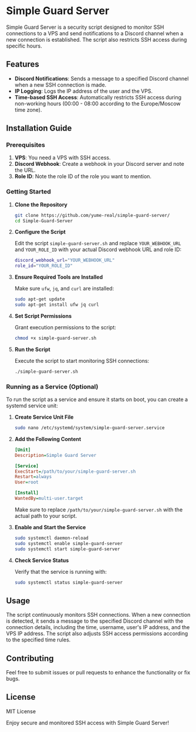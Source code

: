 # Simple Guard Server

Simple Guard Server is a security script designed to monitor SSH connections to a VPS and send notifications to a Discord channel when a new connection is established. The script also restricts SSH access during specific hours.

## Features

- **Discord Notifications**: Sends a message to a specified Discord channel when a new SSH connection is made.
- **IP Logging**: Logs the IP address of the user and the VPS.
- **Time-based SSH Access**: Automatically restricts SSH access during non-working hours (00:00 - 08:00 according to the Europe/Moscow time zone).

## Installation Guide

### Prerequisites

1. **VPS**: You need a VPS with SSH access.
2. **Discord Webhook**: Create a webhook in your Discord server and note the URL.
3. **Role ID**: Note the role ID of the role you want to mention.

### Getting Started

1. **Clone the Repository**

   ```bash
   git clone https://github.com/yume-real/simple-guard-server/
   cd Simple-Guard-Server
   ```

2. **Configure the Script**

   Edit the script `simple-guard-server.sh` and replace `YOUR_WEBHOOK_URL` and `YOUR_ROLE_ID` with your actual Discord webhook URL and role ID:

   ```bash
   discord_webhook_url="YOUR_WEBHOOK_URL"
   role_id="YOUR_ROLE_ID"
   ```

3. **Ensure Required Tools are Installed**

   Make sure `ufw`, `jq`, and `curl` are installed:

   ```bash
   sudo apt-get update
   sudo apt-get install ufw jq curl
   ```

4. **Set Script Permissions**

   Grant execution permissions to the script:

   ```bash
   chmod +x simple-guard-server.sh
   ```

5. **Run the Script**

   Execute the script to start monitoring SSH connections:

   ```bash
   ./simple-guard-server.sh
   ```

### Running as a Service (Optional)

To run the script as a service and ensure it starts on boot, you can create a systemd service unit:

1. **Create Service Unit File**

   ```bash
   sudo nano /etc/systemd/system/simple-guard-server.service
   ```

2. **Add the Following Content**

   ```ini
   [Unit]
   Description=Simple Guard Server

   [Service]
   ExecStart=/path/to/your/simple-guard-server.sh
   Restart=always
   User=root

   [Install]
   WantedBy=multi-user.target
   ```

   Make sure to replace `/path/to/your/simple-guard-server.sh` with the actual path to your script.

3. **Enable and Start the Service**

   ```bash
   sudo systemctl daemon-reload
   sudo systemctl enable simple-guard-server
   sudo systemctl start simple-guard-server
   ```

4. **Check Service Status**

   Verify that the service is running with:

   ```bash
   sudo systemctl status simple-guard-server
   ```

## Usage

The script continuously monitors SSH connections. When a new connection is detected, it sends a message to the specified Discord channel with the connection details, including the time, username, user's IP address, and the VPS IP address. The script also adjusts SSH access permissions according to the specified time rules.

## Contributing

Feel free to submit issues or pull requests to enhance the functionality or fix bugs.

## License

MIT License

Enjoy secure and monitored SSH access with Simple Guard Server!
